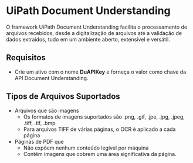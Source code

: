 # UiPath Document Understanding

O framework UiPath Document Understanding facilita o processamento de arquivos recebidos, desde a digitalização de arquivos até a validação de dados extraídos, tudo em um ambiente aberto, extensível e versátil.

## Requisitos
- Crie um ativo com o nome **DuAPIKey** e forneça o valor como chave da API Document Understanding.

## Tipos de Arquivos Suportados
- Arquivos que são imagens
  - Os formatos de imagens suportados são .png, .gif, .jpe, .jpg, .jpeg, .tiff, .tif, .bmp
  - Para arquivos TIFF de várias páginas, o OCR é aplicado a cada página
- Páginas de PDF que
  - Não expõem nenhum conteúdo legível por máquina
  - Contêm imagens que cobrem uma área significativa da página.
